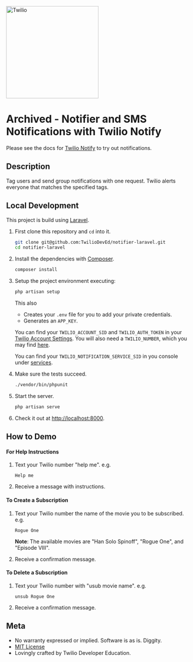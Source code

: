 <a href="https://www.twilio.com">
  <img src="https://static0.twilio.com/marketing/bundles/marketing/img/logos/wordmark-red.svg" alt="Twilio" width="250" />
</a>


# Archived - Notifier and SMS Notifications with Twilio Notify

Please see the docs for [Twilio Notify](https://www.twilio.com/docs/notify) to try out notifications.

## Description

Tag users and send group notifications with one request. Twilio alerts everyone
that matches the specified tags.

## Local Development

This project is build using [Laravel](https://laravel.com).

1. First clone this repository and `cd` into it.

   ```bash
   git clone git@github.com:TwilioDevEd/notifier-laravel.git
   cd notifier-laravel
   ```

1. Install the dependencies with [Composer](https://getcomposer.org/).

   ```bash
   composer install
   ```
   
1. Setup the project environment executing:

   ```bash
   php artisan setup
   ```     
   
   This also
   * Creates your `.env` file for you to add your private credentials.
   * Generates an `APP_KEY`.
   
   You can find your `TWILIO_ACCOUNT_SID` and `TWILIO_AUTH_TOKEN` in your
   [Twilio Account Settings](https://www.twilio.com/user/account/settings).
   You will also need a `TWILIO_NUMBER`, which you may find [here](https://www.twilio.com/user/account/phone-numbers/incoming).

   You can find your `TWILIO_NOTIFICATION_SERVICE_SID` in you console under
   [services](https://www.twilio.com/console/notify/services).
   
1. Make sure the tests succeed.

   ```bash
   ./vendor/bin/phpunit
   ```

1. Start the server.

   ```bash
   php artisan serve
   ```

1. Check it out at [http://localhost:8000](http://localhost:8000).

## How to Demo

#### For Help Instructions

1. Text your Twilio number "help me". e.g.

   ```
   Help me
   ```

1. Receive a message with instructions.

#### To Create a Subscription

1. Text your Twilio number the name of the movie you to be subscribed. e.g.

   ```
   Rogue One
   ```

   **Note**: The available movies are "Han Solo Spinoff", "Rogue One", and "Episode VIII".

1. Receive a confirmation message.

#### To Delete a Subscription

1. Text your Twilio number with "usub movie name". e.g.

   ```
   unsub Rogue One
   ```

1. Receive a confirmation message.

## Meta

* No warranty expressed or implied. Software is as is. Diggity.
* [MIT License](http://www.opensource.org/licenses/mit-license.html)
* Lovingly crafted by Twilio Developer Education.
